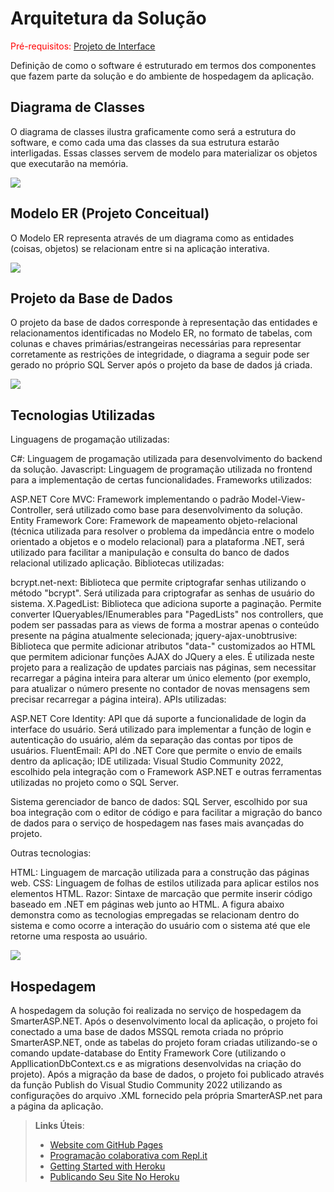 # Arquitetura da Solução

<span style="color:red">Pré-requisitos: <a href="3-Projeto de Interface.md"> Projeto de Interface</a></span>

Definição de como o software é estruturado em termos dos componentes que fazem parte da solução e do ambiente de hospedagem da aplicação.

## Diagrama de Classes

O diagrama de classes ilustra graficamente como será a estrutura do software, e como cada uma das classes da sua estrutura estarão interligadas. Essas classes servem de modelo para materializar os objetos que executarão na memória.

<img src="https://user-images.githubusercontent.com/103230282/193813063-e8053dca-b861-4e9a-8278-bea9379be13a.png">

## Modelo ER (Projeto Conceitual)

O Modelo ER representa através de um diagrama como as entidades (coisas, objetos) se relacionam entre si na aplicação interativa.

<img src="https://user-images.githubusercontent.com/54327906/193430249-db5e3348-9ae6-46d4-97d3-edbb060516f9.jpeg">

## Projeto da Base de Dados

O projeto da base de dados corresponde à representação das entidades e relacionamentos identificadas no Modelo ER, no formato de tabelas, com colunas e chaves primárias/estrangeiras necessárias para representar corretamente as restrições de integridade, o diagrama a seguir pode ser gerado no próprio SQL Server após o projeto da base de dados já criada.
 
<img src="https://user-images.githubusercontent.com/86859418/196302026-80c60999-952e-41bd-b909-19bc5d0a7400.jpg">

## Tecnologias Utilizadas

Linguagens de progamação utilizadas:

C#: Linguagem de progamação utilizada para desenvolvimento do backend da solução.
Javascript: Linguagem de programação utilizada no frontend para a implementação de certas funcionalidades.
Frameworks utilizados:

ASP.NET Core MVC: Framework implementando o padrão Model-View-Controller, será utilizado como base para desenvolvimento da solução.
Entity Framework Core: Framework de mapeamento objeto-relacional (técnica utilizada para resolver o problema da impedância entre o modelo orientado a objetos e o modelo relacional) para a plataforma .NET, será utilizado para facilitar a manipulação e consulta do banco de dados relacional utilizado aplicação.
Bibliotecas utilizadas:

bcrypt.net-next: Biblioteca que permite criptografar senhas utilizando o método "bcrypt". Será utilizada para criptografar as senhas de usuário do sistema.
X.PagedList: Biblioteca que adiciona suporte a paginação. Permite converter IQueryables/IEnumerables para "PagedLists" nos controllers, que podem ser passadas para as views de forma a mostrar apenas o conteúdo presente na página atualmente selecionada;
jquery-ajax-unobtrusive: Biblioteca que permite adicionar atributos "data-" customizados ao HTML que permitem adicionar funções AJAX do JQuery a eles. É utilizada neste projeto para a realização de updates parciais nas páginas, sem necessitar recarregar a página inteira para alterar um único elemento (por exemplo, para atualizar o número presente no contador de novas mensagens sem precisar recarregar a página inteira).
APIs utilizadas:

ASP.NET Core Identity: API que dá suporte a funcionalidade de login da interface do usuário. Será utilizado para implementar a função de login e autenticação do usuário, além da separação das contas por tipos de usuários.
FluentEmail: API do .NET Core que permite o envio de emails dentro da aplicação;
IDE utilizada: Visual Studio Community 2022, escolhido pela integração com o Framework ASP.NET e outras ferramentas utilizadas no projeto como o SQL Server.

Sistema gerenciador de banco de dados: SQL Server, escolhido por sua boa integração com o editor de código e para facilitar a migração do banco de dados para o serviço de hospedagem nas fases mais avançadas do projeto.

Outras tecnologias:

HTML: Linguagem de marcação utilizada para a construção das páginas web.
CSS: Linguagem de folhas de estilos utilizada para aplicar estilos nos elementos HTML.
Razor: Sintaxe de marcação que permite inserir código baseado em .NET em páginas web junto ao HTML.
A figura abaixo demonstra como as tecnologias empregadas se relacionam dentro do sistema e como ocorre a interação do usuário com o sistema até que ele retorne uma resposta ao usuário.

<img src="https://user-images.githubusercontent.com/86859418/193428792-5496b90b-37b4-49c0-9c5f-47b071ac489d.png">

## Hospedagem
A hospedagem da solução foi realizada no serviço de hospedagem da SmarterASP.NET. Após o desenvolvimento local da aplicação, o projeto foi conectado a uma base de dados MSSQL remota criada no próprio SmarterASP.NET, onde as tabelas do projeto foram criadas utilizando-se o comando update-database do Entity Framework Core (utilizando o AppllicationDbContext.cs e as migrations desenvolvidas na criação do projeto). Após a migração da base de dados, o projeto foi publicado através da função Publish do Visual Studio Community 2022 utilizando as configurações do arquivo .XML fornecido pela própria SmarterASP.net para a página da aplicação.

> **Links Úteis**:
>
> - [Website com GitHub Pages](https://pages.github.com/)
> - [Programação colaborativa com Repl.it](https://repl.it/)
> - [Getting Started with Heroku](https://devcenter.heroku.com/start)
> - [Publicando Seu Site No Heroku](http://pythonclub.com.br/publicando-seu-hello-world-no-heroku.html)
